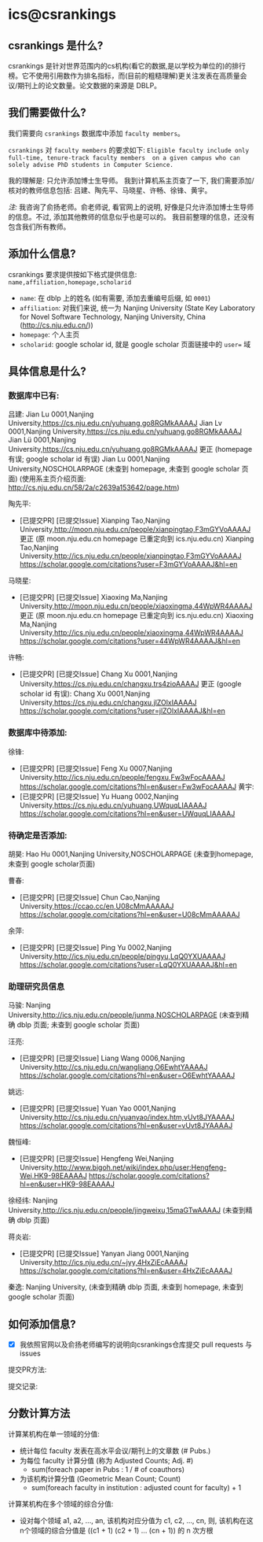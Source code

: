 # ics@csrankings 

## csrankings 是什么?
csrankings 是针对世界范围内的cs机构(看它的数据,是以学校为单位的)的排行榜。它不使用引用数作为排名指标，而(目前的粗糙理解)更关注发表在高质量会议/期刊上的论文数量。论文数据的来源是 DBLP。

## 我们需要做什么?
我们需要向 `csrankings` 数据库中添加 `faculty members`。

`csrankings` 对 `faculty members` 的要求如下:
`Eligible faculty include only full-time, tenure-track faculty members 
on a given campus who can solely advise PhD students in Computer Science.`

我的理解是: 只允许添加博士生导师。
我到计算机系主页查了一下, 我们需要添加/核对的教师信息包括:
吕建、陶先平、马晓星、许畅、徐锋、黄宇。

*注:* 我咨询了俞扬老师。俞老师说, 看官网上的说明, 好像是只允许添加博士生导师的信息。不过, 添加其他教师的信息似乎也是可以的。
我目前整理的信息，还没有包含我们所有教师。

## 添加什么信息?
csrankings 要求提供按如下格式提供信息:
`name,affiliation,homepage,scholarid`
- `name`: 在 dblp 上的姓名 (如有需要, 添加去重编号后缀, 如 `0001`)
- `affiliation`: 对我们来说, 统一为 Nanjing University
(State Key Laboratory for Novel Software Technology, Nanjing University, China (http://cs.nju.edu.cn/))
- `homepage`: 个人主页
- `scholarid`: google scholar id, 就是 google scholar 页面链接中的 `user=` 域

## 具体信息是什么?
### 数据库中已有:

吕建:
Jian Lu 0001,Nanjing University,https://cs.nju.edu.cn/yuhuang,go8RGMkAAAAJ
Jian Lv 0001,Nanjing University,https://cs.nju.edu.cn/yuhuang,go8RGMkAAAAJ
Jian Lü 0001,Nanjing University,https://cs.nju.edu.cn/yuhuang,go8RGMkAAAAJ
更正 (homepage 有误; google scholar id 有误)
Jian Lu 0001,Nanjing University,NOSCHOLARPAGE (未查到 homepage, 未查到 google scholar 页面)
(使用系主页介绍页面: http://cs.nju.edu.cn/58/2a/c2639a153642/page.htm)

陶先平:
- [已提交PR] [已提交Issue]
Xianping Tao,Nanjing University,http://moon.nju.edu.cn/people/xianpingtao,F3mGYVoAAAAJ
更正 (原 moon.nju.edu.cn homepage 已重定向到 ics.nju.edu.cn)
Xianping Tao,Nanjing University,http://ics.nju.edu.cn/people/xianpingtao,F3mGYVoAAAAJ
https://scholar.google.com/citations?user=F3mGYVoAAAAJ&hl=en

马晓星:
- [已提交PR] [已提交Issue]
Xiaoxing Ma,Nanjing University,http://moon.nju.edu.cn/people/xiaoxingma,44WpWR4AAAAJ
更正 (原 moon.nju.edu.cn homepage 已重定向到 ics.nju.edu.cn)
Xiaoxing Ma,Nanjing University,http://ics.nju.edu.cn/people/xiaoxingma,44WpWR4AAAAJ
https://scholar.google.com/citations?user=44WpWR4AAAAJ&hl=en

许畅:
- [已提交PR] [已提交Issue]
Chang Xu 0001,Nanjing University,https://cs.nju.edu.cn/changxu,trs4zioAAAAJ
更正 (google scholar id 有误):
Chang Xu 0001,Nanjing University,https://cs.nju.edu.cn/changxu,jlZOlxIAAAAJ
https://scholar.google.com/citations?user=jlZOlxIAAAAJ&hl=en

### 数据库中待添加:
徐锋:
- [已提交PR] [已提交Issue] 
Feng Xu 0007,Nanjing University,http://ics.nju.edu.cn/people/fengxu,Fw3wFocAAAAJ
https://scholar.google.com/citations?hl=en&user=Fw3wFocAAAAJ
黄宇:
- [已提交PR] [已提交Issue] 
Yu Huang 0002,Nanjing University,https://cs.nju.edu.cn/yuhuang,UWquqLIAAAAJ
https://scholar.google.com/citations?hl=en&user=UWquqLIAAAAJ

### 待确定是否添加:
胡昊:
Hao Hu 0001,Nanjing University,NOSCHOLARPAGE (未查到homepage, 未查到 google scholar页面)

曹春:
- [已提交PR] [已提交Issue] 
Chun Cao,Nanjing University,https://ccao.cc/en,U08cMmAAAAAJ
https://scholar.google.com/citations?hl=en&user=U08cMmAAAAAJ

余萍:
- [已提交PR] [已提交Issue]
Ping Yu 0002,Nanjing University,http://ics.nju.edu.cn/people/pingyu,LqQ0YXUAAAAJ
https://scholar.google.com/citations?user=LqQ0YXUAAAAJ&hl=en

### 助理研究员信息
马骏:
Nanjing University,http://ics.nju.edu.cn/people/junma,NOSCHOLARPAGE (未查到精确 dblp 页面; 未查到 google scholar 页面)

汪亮:
- [已提交PR] [已提交Issue] 
Liang Wang 0006,Nanjing University,http://cs.nju.edu.cn/wangliang,O6EwhtYAAAAJ
https://scholar.google.com/citations?hl=en&user=O6EwhtYAAAAJ

姚远:
- [已提交PR] [已提交Issue]
Yuan Yao 0001,Nanjing University,http://cs.nju.edu.cn/yuanyao/index.htm,vUvt8JYAAAAJ
https://scholar.google.com/citations?hl=en&user=vUvt8JYAAAAJ

魏恒峰:
- [已提交PR] [已提交Issue]
Hengfeng Wei,Nanjing University,http://www.bigoh.net/wiki/index.php/user:Hengfeng-Wei,HK9-98EAAAAJ
https://scholar.google.com/citations?hl=en&user=HK9-98EAAAAJ

徐经纬:
Nanjing University,http://ics.nju.edu.cn/people/jingweixu,15maGTwAAAAJ (未查到精确 dblp 页面)

蒋炎岩:
- [已提交PR] [已提交Issue]
Yanyan Jiang 0001,Nanjing University,http://ics.nju.edu.cn/~jyy,4HxZiEcAAAAJ
https://scholar.google.com/citations?hl=en&user=4HxZiEcAAAAJ

秦逸:
Nanjing University, (未查到精确 dblp 页面, 未查到 homepage, 未查到 google scholar 页面)

## 如何添加信息?
- [x] 我依照官网以及俞扬老师编写的说明向csrankings仓库提交 pull requests 与 issues

提交PR方法:

提交记录:

## 分数计算方法
计算某机构在单一领域的分值:
- 统计每位 faculty 发表在高水平会议/期刊上的文章数 (# Pubs.)
- 为每位 faculty 计算分值 (称为 Adjusted Counts; Adj. #)
  - sum(foreach paper in Pubs : 1 / # of coauthors)
- 为该机构计算分值 (Geometric Mean Count; Count)
  - sum(foreach faculty in institution : adjusted count for faculty) + 1

计算某机构在多个领域的综合分值:
- 设对每个领域 a1, a2, ..., an, 该机构对应分值为 c1, c2, ..., cn,
则, 该机构在这n个领域的综合分值是 ((c1 + 1) (c2 + 1) ... (cn + 1)) 的 n 次方根

